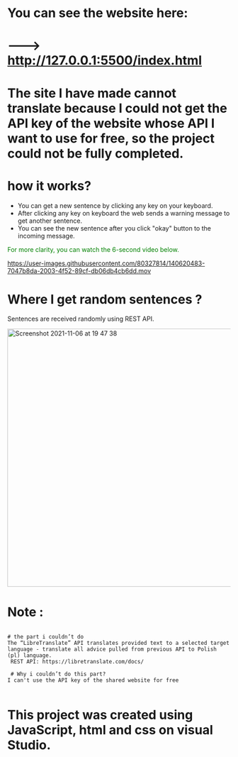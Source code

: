 # You can see the website here:

# ---> http://127.0.0.1:5500/index.html

# The site I have made cannot translate because I could not get the API key of the website whose API I want to use for free, so the project could not be fully completed.

# how it works?
- You can get a new sentence by clicking any key on your keyboard. 
- After clicking any key on keyboard the web sends a warning message to get another sentence. 
- You can see the new sentence after you click "okay" button to the incoming message.


<span style="color: green"> For more clarity, you can watch the 6-second video below.  </span>


https://user-images.githubusercontent.com/80327814/140620483-7047b8da-2003-4f52-89cf-db06db4cb6dd.mov


# Where I get random sentences ?
Sentences are received randomly using REST API.

<img width="582" alt="Screenshot 2021-11-06 at 19 47 38" src="https://user-images.githubusercontent.com/80327814/140620599-604909f6-c120-4c62-a0ed-b3ec905f48a2.png">


# Note :

```

# the part i couldn’t do 
The “LibreTranslate” API translates provided text to a selected target language - translate all advice pulled from previous API to Polish (pl) language.
 REST API: https://libretranslate.com/docs/
 
 # Why i couldn’t do this part?
I can't use the API key of the shared website for free
 
 ```
 

# This project was created using JavaScript, html and css on visual Studio.
